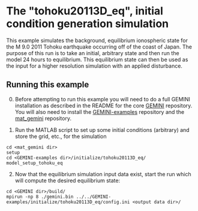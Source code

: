 # The "tohoku20113D\_eq", initial condition generation simulation

This example simulates the background, equilibrium ionospheric state for the M 9.0 2011 Tohoku earthquake occurring off of the coast of Japan.  The purpose of this run is to take an initial, arbitrary state and then run the model 24 hours to equilibrium.  This equilibrium state can then be used as the input for a higher resolution simulation with an applied disturbance.



## Running this example

0)  Before attempting to run this example you will need to do a full GEMINI installation as described in the README for the core [GEMINI](https://github.com/gemini3d/GEMINI) repository.  You will also need to install the [GEMINI-examples](https://github.com/gemini3d/GEMINI-examples) repository and the [mat_gemini](https://github.com/gemini3d/mat_gemini) repository.

1)  Run the MATLAB script to set up some initial conditions (arbitrary) and store the grid, etc.,  for the simulation

```
cd <mat_gemini dir>
setup
cd <GEMINI-examples dir>/initialize/tohoku20113D_eq/
model_setup_tohoku_eq

```

2)  Now that the equilibrium simulation input data exist, start the run which will compute the desired equilibrium state:

```
cd <GEMINI dir>/build/
mpirun -np 8 ./gemini.bin ../../GEMINI-examples/initialize/tohoku20113D_eq/config.ini <output data dir>/
```
